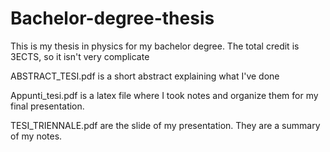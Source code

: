 # Bachelor-degree-thesis
This is my thesis in physics for my bachelor degree. The total credit is 3ECTS, so it isn't very complicate

ABSTRACT_TESI.pdf is a short abstract explaining what I've done

Appunti_tesi.pdf is a latex file where I took notes and organize them for my final presentation. 

TESI_TRIENNALE.pdf are the slide of my presentation. They are a summary of my notes. 


 
